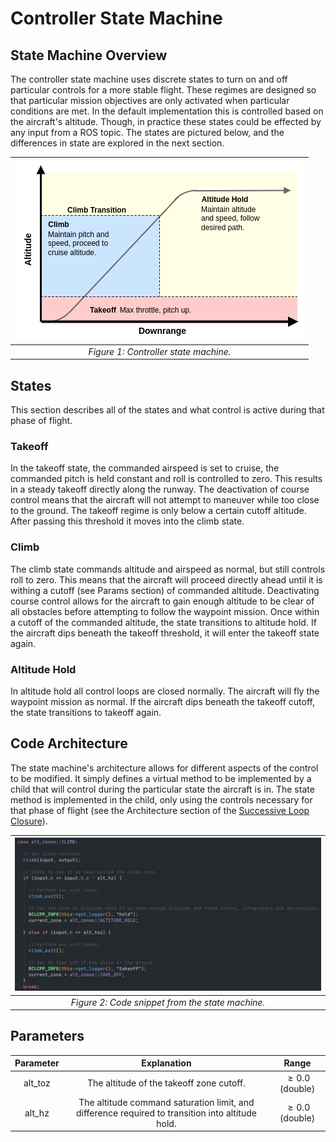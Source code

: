 # Controller State Machine

## State Machine Overview

The controller state machine uses discrete states to turn on and off particular controls for a more stable flight.
These regimes are designed so that particular mission objectives are only activated when particular conditions are met.
In the default implementation this is controlled based on the aircraft's altitude.
Though, in practice these states could be effected by any input from a ROS topic.
The states are pictured below, and the differences in state are explored in the next section.

| ![Diagram of Controller State Machine](../../../assets/controller_assets/Controller_state_machine.png "Controller State Machine") |
|:--:|
|*Figure 1: Controller state machine.*|

## States 

This section describes all of the states and what control is active during that phase of flight.

### Takeoff

In the takeoff state, the commanded airspeed is set to cruise, the commanded pitch is held constant and roll is controlled to zero.
This results in a steady takeoff directly along the runway.
The deactivation of course control means that the aircraft will not attempt to maneuver while too close to the ground.
The takeoff regime is only below a certain cutoff altitude.
After passing this threshold it moves into the climb state.

### Climb 

The climb state commands altitude and airspeed as normal, but still controls roll to zero.
This means that the aircraft will proceed directly ahead until it is withing a cutoff (see Params section) of commanded altitude.
Deactivating course control allows for the aircraft to gain enough altitude to be clear of all obstacles before attempting to follow the waypoint mission.
Once within a cutoff of the commanded altitude, the state transitions to altitude hold.
If the aircraft dips beneath the takeoff threshold, it will enter the takeoff state again.

### Altitude Hold

In altitude hold all control loops are closed normally. 
The aircraft will fly the waypoint mission as normal.
If the aircraft dips beneath the takeoff cutoff, the state transitions to takeoff again.

## Code Architecture

The state machine's architecture allows for different aspects of the control to be modified.
It simply defines a virtual method to be implemented by a child that will control during the particular state the aircraft is in.
The state method is implemented in the child, only using the controls necessary for that phase of flight (see the Architecture section of the [Successive Loop Closure](./controller-outline.md)).

| ![Code for State Machine](../../../assets/controller_assets/State_Machine_code.png "Controller State Machine Code") |
|:--:|
|*Figure 2: Code snippet from the state machine.*|

## Parameters


| Parameter | Explanation | Range |
|:--:|:--:|:--:|
| alt_toz | The altitude of the takeoff zone cutoff. | $\geq 0.0$ (double) |
| alt_hz | The altitude command saturation limit, and difference required to transition into altitude hold. | $\geq 0.0$ (double) |
